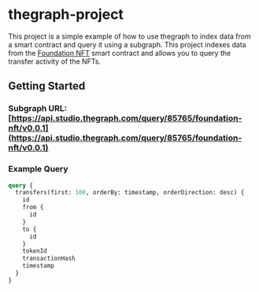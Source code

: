 # thegraph-project

This project is a simple example of how to use thegraph to index data from a smart contract and query it using a subgraph. This project indexes data from the [Foundation NFT](https://etherscan.io/token/0x3b3ee1931dc30c1957379fac9aba94d1c48a5405) smart contract and allows you to query the transfer activity of the NFTs.

## Getting Started

### Subgraph URL: [https://api.studio.thegraph.com/query/85765/foundation-nft/v0.0.1](https://api.studio.thegraph.com/query/85765/foundation-nft/v0.0.1)

### Example Query

```graphql
query {
  transfers(first: 100, orderBy: timestamp, orderDirection: desc) {
    id
    from {
      id
    }
    to {
      id
    }
    tokenId
    transactionHash
    timestamp
  }
}
```
